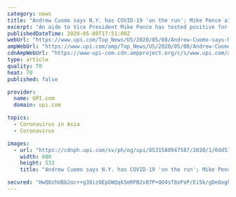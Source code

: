 ```yaml
---
category: news
title: "Andrew Cuomo says N.Y. has COVID-19 'on the run'; Mike Pence aide tests positive"
excerpt: "An aide to Vice President Mike Pence has tested positive for the coronavirus disease, the White House said Friday. In New York, Gov. Andrew Cuomo said the state is finally getting ahead of the virus."
publishedDateTime: 2020-05-08T17:51:00Z
webUrl: "https://www.upi.com/Top_News/US/2020/05/08/Andrew-Cuomo-says-NY-has-COVID-19-on-the-run-Mike-Pence-aide-tests-positive/8531588947587/"
ampWebUrl: "https://www.upi.com/amp/Top_News/US/2020/05/08/Andrew-Cuomo-says-NY-has-COVID-19-on-the-run-Mike-Pence-aide-tests-positive/8531588947587/"
cdnAmpWebUrl: "https://www-upi-com.cdn.ampproject.org/c/s/www.upi.com/amp/Top_News/US/2020/05/08/Andrew-Cuomo-says-NY-has-COVID-19-on-the-run-Mike-Pence-aide-tests-positive/8531588947587/"
type: article
quality: 70
heat: 70
published: false

provider:
  name: UPI.com
  domain: upi.com

topics:
  - Coronavirus in Asia
  - Coronavirus

images:
  - url: "https://cdnph.upi.com/sv/ph/og/upi/8531588947587/2020/1/0dd514a761e7db35e387ceca9f4cfe5b/v1.5/Andrew-Cuomo-says-NY-has-COVID-19-on-the-run-Mike-Pence-aide-tests-positive.jpg"
    width: 800
    height: 533
    title: "Andrew Cuomo says N.Y. has COVID-19 'on the run'; Mike Pence aide tests positive"

secured: "HwQ8zhUBb2oc++g38izOEpGWQqk5mRPB2v07P+QO4sT8xPxP/Ei5k/gOeQxgh08K+vf7sKpS/kFSizm97LAKaJt2wiGHDXIzTMinKCOldwUSa7xyI2OqFBVHnsW2rqDOz6+ssPj9nRqN6OBJ5/i8cWXL/G8UMFKyC7NInGETdObnlWUgm8BNoAJ0lJj9PBi2eOBqfR6IDwBphEqEu2FjiVa8UlRs0x3DYsjhegKBleWd1wNlmm0M3RYUXGPgazun8O4kMju7A69HiZ9vky8h7H7mldPQlYtIFYXYQMDUKZ2gxtOPOfdYeSC6QZUPGS+M;bp9riFMBDo8i3RXKYaOavw=="
---
```


